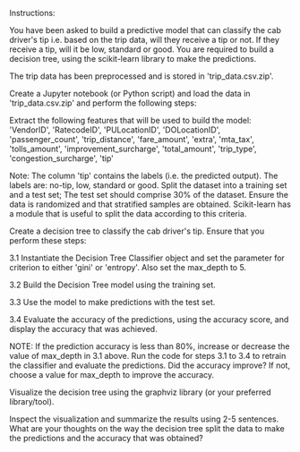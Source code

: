 Instructions:

You have been asked to build a predictive model that can classify the cab driver's tip i.e. based on the trip data, will they receive a tip or not. If they receive a tip, will it be low, standard or good. You are required to build a decision tree, using the scikit-learn library to make the predictions.

The trip data has been preprocessed and is stored in 'trip_data.csv.zip'.

Create a Jupyter notebook (or Python script) and load the data in 'trip_data.csv.zip' and perform the following steps:

Extract the following features that will be used to build the model: 'VendorID', 'RatecodeID', 'PULocationID', 'DOLocationID', 'passenger_count', 'trip_distance', 'fare_amount', 'extra', 'mta_tax', 'tolls_amount', 'improvement_surcharge', 'total_amount', 'trip_type', 'congestion_surcharge', 'tip'

Note: The column 'tip' contains the labels (i.e. the predicted output). The labels are: no-tip, low, standard or good.
Split the dataset into a training set and a test set; The test set should comprise 30% of the dataset. Ensure the data is randomized and that stratified samples are obtained. Scikit-learn has a module that is useful to split the data according to this criteria.

Create a decision tree to classify the cab driver's tip. Ensure that you perform these steps:

3.1 Instantiate the Decision Tree Classifier object and set the parameter for criterion to either 'gini' or 'entropy'. Also set the max_depth to 5.

3.2 Build the Decision Tree model using the training set.

3.3 Use the model to make predictions with the test set.

3.4 Evaluate the accuracy of the predictions, using the accuracy score, and display the accuracy that was achieved.

NOTE: If the prediction accuracy is less than 80%, increase or decrease the value of max_depth in 3.1 above. Run the code for steps 3.1 to 3.4 to retrain the classifier and evaluate the predictions. Did the accuracy improve? If not, choose a value for max_depth to improve the accuracy.

Visualize the decision tree using the graphviz library (or your preferred library/tool).

Inspect the visualization and summarize the results using 2-5 sentences. What are your thoughts on the way the decision tree split the data to make the predictions and the accuracy that was obtained?
